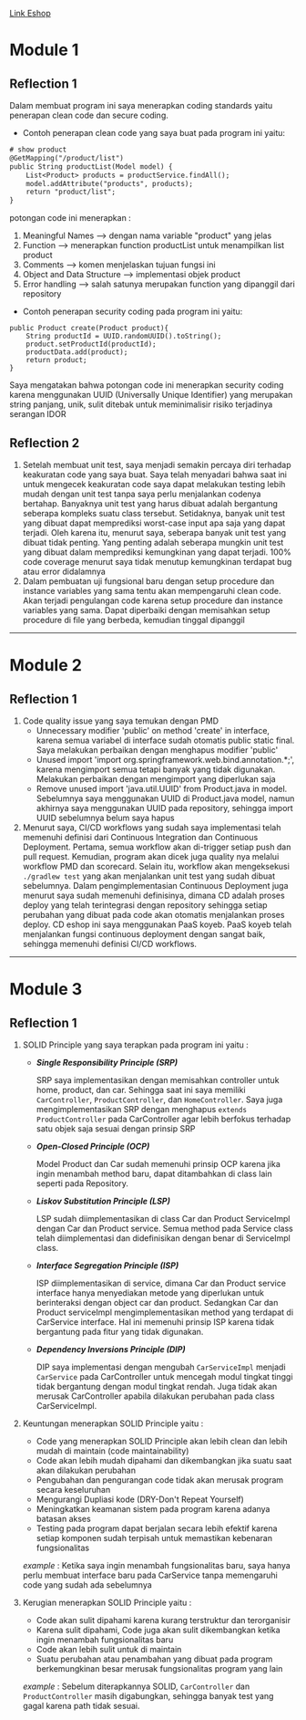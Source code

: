 [Link Eshop](https://eshop-nasya-tasks.koyeb.app/)
# Module 1
## Reflection 1

Dalam membuat program ini saya menerapkan coding standards yaitu penerapan clean code dan secure coding.
- Contoh penerapan clean code yang saya buat pada program ini yaitu:
```dtd
# show product
@GetMapping("/product/list")
public String productList(Model model) {
    List<Product> products = productService.findAll();
    model.addAttribute("products", products);
    return "product/list";
}
```
potongan code ini menerapkan :
1. Meaningful Names --> dengan nama variable "product" yang jelas
2. Function --> menerapkan function productList untuk menampilkan list product
3. Comments --> komen menjelaskan tujuan fungsi ini
4. Object and Data Structure --> implementasi objek product
5. Error handling --> salah satunya merupakan function yang dipanggil dari repository

- Contoh penerapan security coding pada program ini yaitu:
```
public Product create(Product product){
    String productId = UUID.randomUUID().toString();
    product.setProductId(productId);
    productData.add(product);
    return product;
}
 ```
Saya mengatakan bahwa potongan code ini menerapkan security coding
karena menggunakan UUID (Universally Unique Identifier) yang merupakan string panjang, unik, sulit ditebak
untuk meminimalisir risiko terjadinya serangan IDOR

## Reflection 2
1. Setelah membuat unit test, saya menjadi semakin percaya diri
terhadap keakuratan code yang saya buat. Saya telah menyadari 
bahwa saat ini untuk mengecek keakuratan code saya dapat melakukan
testing lebih mudah dengan unit test tanpa saya perlu menjalankan codenya
bertahap. Banyaknya unit test yang harus dibuat adalah bergantung 
seberapa kompleks suatu class tersebut. Setidaknya, banyak unit test
yang dibuat dapat memprediksi worst-case input apa saja yang dapat terjadi.
Oleh karena itu, menurut saya, seberapa banyak unit test yang dibuat tidak penting.
Yang penting adalah seberapa mungkin unit test yang dibuat dalam memprediksi
kemungkinan yang dapat terjadi. 100% code coverage menurut saya tidak menutup kemungkinan 
terdapat bug atau error didalamnya
2. Dalam pembuatan uji fungsional baru dengan setup procedure dan instance variables
yang sama tentu akan mempengaruhi clean code.
Akan terjadi pengulangan code karena setup procedure dan instance variables yang sama.
Dapat diperbaiki dengan memisahkan setup procedure di file yang berbeda, kemudian tinggal dipanggil

--------------------------------------------------------
# Module 2
## Reflection 1

1. Code quality issue yang saya temukan dengan PMD
   * Unnecessary modifier 'public' on method 'create' in interface, karena semua variabel di interface sudah otomatis public static final. Saya melakukan perbaikan dengan menghapus modifier 'public'
   * Unused import 'import org.springframework.web.bind.annotation.*;', karena mengimport semua tetapi banyak yang tidak digunakan. Melakukan perbaikan dengan mengimport yang diperlukan saja
   * Remove unused import 'java.util.UUID' from Product.java in model. Sebelumnya saya menggunakan UUID di Product.java model, namun akhirnya saya menggunakan UUID pada repository, sehingga import UUID sebelumnya belum saya hapus
2. Menurut saya, CI/CD workflows yang sudah saya implementasi telah memenuhi definisi dari Continuous Integration dan Continuous Deployment. Pertama, semua workflow akan di-trigger setiap push dan pull request. Kemudian, program akan dicek juga quality nya melalui workflow PMD dan scorecard.
   Selain itu, workflow akan mengeksekusi `./gradlew test` yang akan menjalankan unit test yang sudah dibuat sebelumnya.
   Dalam pengimplementasian Continuous Deployment juga menurut saya sudah memenuhi definisinya, dimana CD adalah proses deploy yang telah terintegrasi dengan repository sehingga setiap perubahan yang dibuat pada code akan otomatis menjalankan proses deploy. CD eshop ini saya menggunakan PaaS koyeb. PaaS koyeb telah menjalankan fungsi continuous deployment dengan sangat baik, sehingga memenuhi definisi CI/CD workflows.

--------------------------------------------------------
# Module 3
## Reflection 1

1. SOLID Principle yang saya terapkan pada program ini yaitu :
   * _**Single Responsibility Principle (SRP)**_
      
      SRP saya implementasikan dengan memisahkan controller untuk home, product, dan car. Sehingga saat ini saya memiliki `CarController`, `ProductController`, dan `HomeController`.
      Saya juga mengimplementasikan SRP dengan menghapus `extends ProductController` pada CarController agar lebih berfokus terhadap satu objek saja sesuai dengan prinsip SRP
   * _**Open-Closed Principle (OCP)**_
      
      Model Product dan Car sudah memenuhi prinsip OCP karena jika ingin menambah method baru, dapat ditambahkan di class lain seperti pada Repository.
   * _**Liskov Substitution Principle (LSP)**_
   
      LSP sudah diimplementasikan di class Car dan Product ServiceImpl dengan Car dan Product service. Semua method pada Service class telah diimplementasi dan didefinisikan dengan benar di ServiceImpl class.
   * _**Interface Segregation Principle (ISP)**_
      
      ISP diimplementasikan di service, dimana Car dan Product service interface hanya menyediakan metode yang diperlukan untuk berinteraksi dengan object car dan product. Sedangkan Car dan Product serviceImpl mengimplementasikan method yang terdapat di CarService interface.
      Hal ini memenuhi prinsip ISP karena tidak bergantung pada fitur yang tidak digunakan.
   * _**Dependency Inversions Principle (DIP)**_
      
      DIP saya implementasi dengan mengubah `CarServiceImpl` menjadi `CarService` pada CarController untuk mencegah modul tingkat tinggi tidak bergantung dengan modul tingkat rendah. Juga tidak akan merusak CarController apabila dilakukan perubahan pada class CarServiceImpl. 
2. Keuntungan menerapkan SOLID Principle yaitu :
   * Code yang menerapkan SOLID Principle akan lebih clean dan lebih mudah di maintain (code maintainability)
   * Code akan lebih mudah dipahami dan dikembangkan jika suatu saat akan dilakukan perubahan
   * Pengubahan dan pengurangan code tidak akan merusak program secara keseluruhan
   * Mengurangi Dupliasi kode (DRY-Don't Repeat Yourself)
   * Meningkatkan keamanan sistem pada program karena adanya batasan akses
   * Testing pada program dapat berjalan secara lebih efektif karena setiap komponen sudah terpisah untuk memastikan kebenaran fungsionalitas
   
   _example_ : Ketika saya ingin menambah fungsionalitas baru, saya hanya perlu membuat interface baru pada CarService tanpa memengaruhi code yang sudah ada sebelumnya
3. Kerugian menerapkan SOLID Principle yaitu :
   * Code akan sulit dipahami karena kurang terstruktur dan terorganisir
   * Karena sulit dipahami, Code juga akan sulit dikembangkan ketika ingin menambah fungsionalitas baru
   * Code akan lebih sulit untuk di maintain
   * Suatu perubahan atau penambahan yang dibuat pada program berkemungkinan besar merusak fungsionalitas program yang lain
   
   _example_ : Sebelum diterapkannya SOLID, `CarController` dan `ProductController` masih digabungkan, sehingga banyak test yang gagal karena path tidak sesuai.